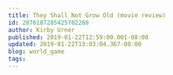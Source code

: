 ```yaml
---
title: They Shall Not Grow Old (movie review)
id: 2876107285425702288
author: Kirby Urner
published: 2019-01-22T12:59:00.001-08:00
updated: 2019-01-22T13:03:04.367-08:00
blog: world_game
tags: 
---
```



